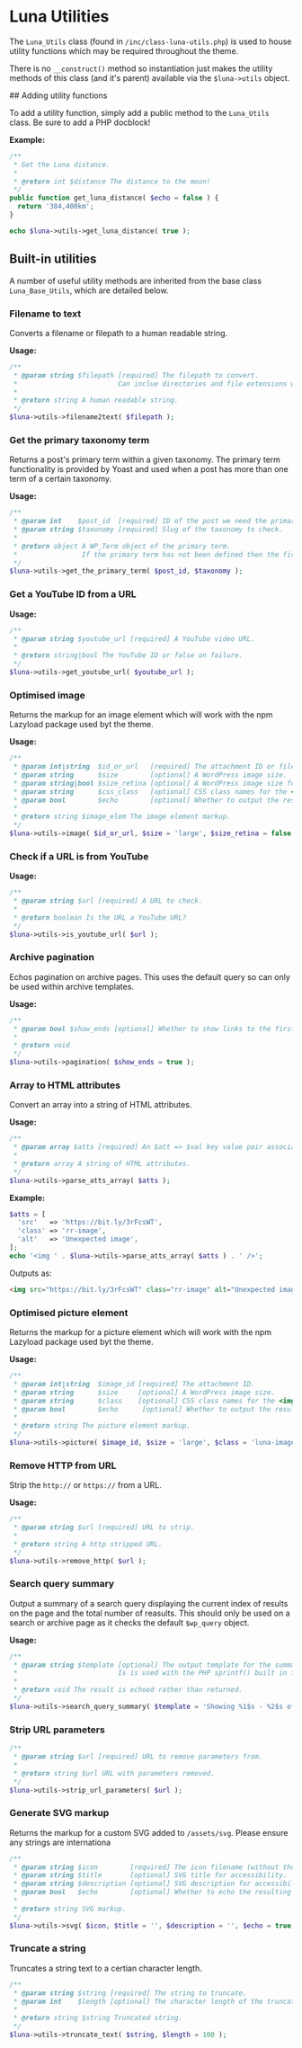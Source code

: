 # Luna Utilities

The `Luna_Utils` class (found in `/inc/class-luna-utils.php`) is used to house utility functions which may be required throughout the theme.

There is no `__construct()` method so instantiation just makes the utility methods of this class (and it's parent) available via the `$luna->utils` object.

## Adding utility functions

To add a utility function, simply add a public method to the `Luna_Utils` class. Be sure to add a PHP docblock!

**Example:**

```php
/**
 * Get the Luna distance.
 *
 * @return int $distance The distance to the moon!
 */
public function get_luna_distance( $echo = false ) {
  return '384,400km';
}
```

```php
echo $luna->utils->get_luna_distance( true );
```

## Built-in utilities

A number of useful utility methods are inherited from the base class `Luna_Base_Utils`, which are detailed below.

### Filename to text

Converts a filename or filepath to a human readable string.

**Usage:**

```php
/**
 * @param string $filepath [required] The filepath to convert.
 *                         Can inclue directories and file extensions which will be removed.
 *
 * @return string A human readable string.
 */
$luna->utils->filename2text( $filepath );
```

### Get the primary taxonomy term

Returns a post's primary term within a given taxonomy. The primary term functionality is provided by Yoast and used when a post has more than one term of a certain taxonomy.

**Usage:**

```php
/**
 * @param int    $post_id  [required] ID of the post we need the primary term for.
 * @param string $taxonomy [required] Slug of the taxonomy to check.
 *
 * @return object A WP_Term object of the primary term.
 *                If the primary term has not been defined then the first term is returned.
 */
$luna->utils->get_the_primary_term( $post_id, $taxonomy );
```

### Get a YouTube ID from a URL

**Usage:**

```php
/**
 * @param string $youtube_url [required] A YouTube video URL.
 *
 * @return string|bool The YouTube ID or false on failure.
 */
$luna->utils->get_youtube_url( $youtube_url );
```

### Optimised image

Returns the markup for an image element which will work with the npm Lazyload package used byt the theme.

**Usage:**

```php
/**
 * @param int|string  $id_or_url   [required] The attachment ID or file URL for the image.
 * @param string      $size        [optional] A WordPress image size.
 * @param string|bool $size_retina [optional] A WordPress image size for retina screens.
 * @param string      $css_class   [optional] CSS class names for the <img> tag.
 * @param bool        $echo        [optional] Whether to output the resulting <img> element or just return it.
 *
 * @return string $image_elem The image element markup.
 */
$luna->utils->image( $id_or_url, $size = 'large', $size_retina = false, $class = '', $echo = true )
```

### Check if a URL is from YouTube

**Usage:**

```php
/**
 * @param string $url [required] A URL to check.
 *
 * @return boolean Is the URL a YouTube URL?
 */
$luna->utils->is_youtube_url( $url );
```

### Archive pagination

Echos pagination on archive pages. This uses the default query so can only be used within archive templates.

**Usage:**

```php
/**
 * @param bool $show_ends [optional] Whether to show links to the first and last page (where applicable).
 *
 * @return void
 */
$luna->utils->pagination( $show_ends = true );
```

### Array to HTML attributes

Convert an array into a string of HTML attributes.

**Usage:**

```php
/**
 * @param array $atts [required] An $att => $val key value pair associative array.
 *
 * @return array A string of HTML attributes.
 */
$luna->utils->parse_atts_array( $atts );
```

**Example:**

```php
$atts = [
  'src'   => 'https://bit.ly/3rFcsWT',
  'class' => 'rr-image',
  'alt'   => 'Unexpected image',
];
echo '<img ' . $luna->utils->parse_atts_array( $atts ) . ' />';
```

Outputs as:

```html
<img src="https://bit.ly/3rFcsWT" class="rr-image" alt="Unexpected image" />
```

### Optimised picture element

Returns the markup for a picture element which will work with the npm Lazyload package used byt the theme.

**Usage:**

```php
/**
 * @param int|string  $image_id [required] The attachment ID.
 * @param string      $size     [optional] A WordPress image size.
 * @param string      $class    [optional] CSS class names for the <img> tag.
 * @param bool        $echo      [optional] Whether to output the resulting <picture> element or just return it.
 *
 * @return string The picture element markup.
 */
$luna->utils->picture( $image_id, $size = 'large', $class = 'luna-image', $echo = true )
```

### Remove HTTP from URL

Strip the `http://` or `https://` from a URL.

**Usage:**

```php
/**
 * @param string $url [required] URL to strip.
 *
 * @return string A http stripped URL.
 */
$luna->utils->remove_http( $url );
```

### Search query summary

Output a summary of a search query displaying the current index of results on the page and the total number of reasults. This should only be used on a search or archive page as it checks the default `$wp_query` object.

**Usage:**

```php
/**
 * @param string $template [optional] The output template for the summary string.
 *                         Is is used with the PHP sprintf() built in function.
 *
 * @return void The result is echoed rather than returned.
 */
$luna->utils->search_query_summary( $template = 'Showing %1$s - %2$s of %3$s' );
```

### Strip URL parameters

```php
/**
 * @param string $url [required] URL to remove parameters from.
 *
 * @return string $url URL with parameters removed.
 */
$luna->utils->strip_url_parameters( $url );
```

### Generate SVG markup

Returns the markup for a custom SVG added to `/assets/svg`. Please ensure any strings are internationa

```php
/**
 * @param string $icon        [required] The icon filename (without the file extension).
 * @param string $title       [optional] SVG title for accessibility.
 * @param string $description [optional] SVG description for accessibility.
 * @param bool   $echo        [optional] Whether to echo the resulting SVG markup.
 *
 * @return string SVG markup.
 */
$luna->utils->svg( $icon, $title = '', $description = '', $echo = true );
```

### Truncate a string

Truncates a string text to a certian character length.

```php
/**
 * @param string $string [required] The string to truncate.
 * @param int    $length [optional] The character length of the truncated string.
 *
 * @return string $string Truncated string.
 */
$luna->utils->truncate_text( $string, $length = 100 );
```
